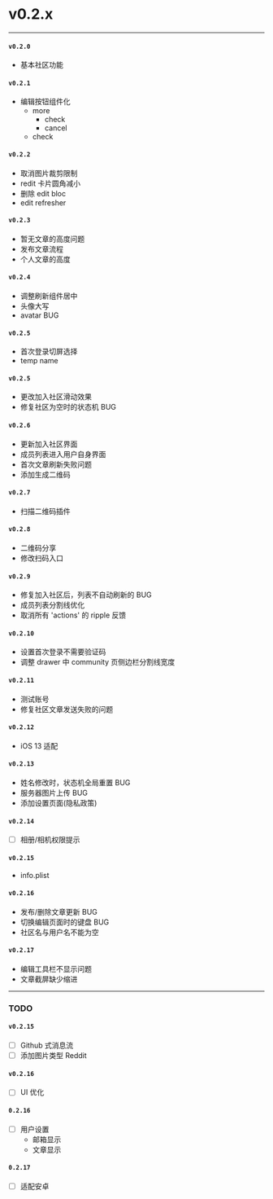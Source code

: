 # v0.2.x

---

#### `v0.2.0`
+ 基本社区功能

#### `v0.2.1`

+ 编辑按钮组件化
  + more
	+ check
	+ cancel
  + check

#### `v0.2.2`
+ 取消图片裁剪限制
+ redit 卡片圆角减小
+ 删除 edit bloc
+ edit refresher

#### `v0.2.3`
+ 暂无文章的高度问题
+ 发布文章流程
+ 个人文章的高度

#### `v0.2.4`
+ 调整刷新组件居中
+ 头像大写
+ avatar BUG

#### `v0.2.5`
+ 首次登录切屏选择
+ temp name

#### `v0.2.5`
+ 更改加入社区滑动效果
+ 修复社区为空时的状态机 BUG

#### `v0.2.6`
+ 更新加入社区界面
+ 成员列表进入用户自身界面
+ 首次文章刷新失败问题
+ 添加生成二维码

#### `v0.2.7`
+ 扫描二维码插件

#### `v0.2.8`
+ 二维码分享
+ 修改扫码入口

#### `v0.2.9`
+ 修复加入社区后，列表不自动刷新的 BUG
+ 成员列表分割线优化
+ 取消所有 'actions' 的 ripple 反馈

#### `v0.2.10`
+ 设置首次登录不需要验证码
+ 调整 drawer 中 community 页侧边栏分割线宽度

#### `v0.2.11`
+ 测试账号
+ 修复社区文章发送失败的问题

#### `v0.2.12`
+ iOS 13 适配

#### `v0.2.13`
+ 姓名修改时，状态机全局重置 BUG
+ 服务器图片上传 BUG
+ 添加设置页面(隐私政策)

#### `v0.2.14`
+ [ ] 相册/相机权限提示

#### `v0.2.15`
+ info.plist

#### `v0.2.16`
+ 发布/删除文章更新 BUG
+ 切换编辑页面时的键盘 BUG
+ 社区名与用户名不能为空

#### `v0.2.17`
+ 编辑工具栏不显示问题
+ 文章截屏缺少缩进

---

### TODO

#### `v0.2.15`
+ [ ] Github 式消息流
+ [ ] 添加图片类型 Reddit

#### `v0.2.16`
+ [ ] UI 优化

#### `0.2.16`
+ [ ] 用户设置
  + 邮箱显示
  + 文章显示

#### `0.2.17`
+ [ ] 适配安卓
